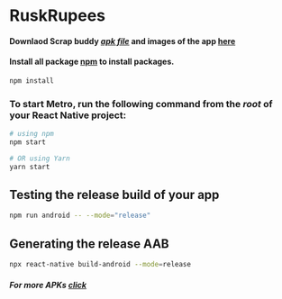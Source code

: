 # RuskRupees
#### Downlaod Scrap buddy [*apk file*](https://drive.google.com/drive/folders/13RQpiPsznVagaVQCKhMd0HcWoRz14zH6?usp=drive_link) and images of the app [here](https://drive.google.com/drive/folders/1dbsRZR86utSwtHK02RypDDRbvlVYMrSM?usp=drive_link)

#### Install all package [npm](https://docs.npmjs.com/cli/v8/commands/npm-install) to install packages.


```bash
npm install
```
### To start Metro, run the following command from the _root_ of your React Native project:

```bash
# using npm
npm start

# OR using Yarn
yarn start
```

## Testing the release build of your app
```bash
npm run android -- --mode="release"
```
## Generating the release AAB
```bash
npx react-native build-android --mode=release
```



#### *For more APKs [click](https://derivationxxx.netlify.app/)*

